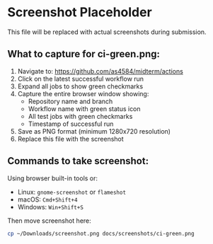 # Screenshot Placeholder

This file will be replaced with actual screenshots during submission.

## What to capture for ci-green.png:

1. Navigate to: https://github.com/as4584/midterm/actions
2. Click on the latest successful workflow run
3. Expand all jobs to show green checkmarks
4. Capture the entire browser window showing:
   - Repository name and branch
   - Workflow name with green status icon
   - All test jobs with green checkmarks
   - Timestamp of successful run
5. Save as PNG format (minimum 1280x720 resolution)
6. Replace this file with the screenshot

## Commands to take screenshot:

Using browser built-in tools or:
- Linux: `gnome-screenshot` or `flameshot`
- macOS: `Cmd+Shift+4`
- Windows: `Win+Shift+S`

Then move screenshot here:
```bash
cp ~/Downloads/screenshot.png docs/screenshots/ci-green.png
```
